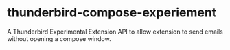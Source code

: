 # thunderbird-compose-experiement
A Thunderbird Experimental Extension API to allow extension to send emails without opening a compose window.
